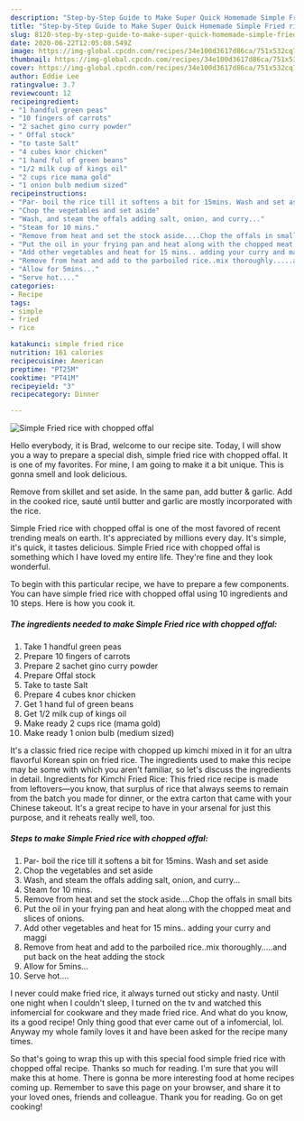 ```yaml
---
description: "Step-by-Step Guide to Make Super Quick Homemade Simple Fried rice with chopped offal"
title: "Step-by-Step Guide to Make Super Quick Homemade Simple Fried rice with chopped offal"
slug: 8120-step-by-step-guide-to-make-super-quick-homemade-simple-fried-rice-with-chopped-offal
date: 2020-06-22T12:05:08.549Z
image: https://img-global.cpcdn.com/recipes/34e100d3617d86ca/751x532cq70/simple-fried-rice-with-chopped-offal-recipe-main-photo.jpg
thumbnail: https://img-global.cpcdn.com/recipes/34e100d3617d86ca/751x532cq70/simple-fried-rice-with-chopped-offal-recipe-main-photo.jpg
cover: https://img-global.cpcdn.com/recipes/34e100d3617d86ca/751x532cq70/simple-fried-rice-with-chopped-offal-recipe-main-photo.jpg
author: Eddie Lee
ratingvalue: 3.7
reviewcount: 12
recipeingredient:
- "1 handful green peas"
- "10 fingers of carrots"
- "2 sachet gino curry powder"
- " Offal stock"
- "to taste Salt"
- "4 cubes knor chicken"
- "1 hand ful of green beans"
- "1/2 milk cup of kings oil"
- "2 cups rice mama gold"
- "1 onion bulb medium sized"
recipeinstructions:
- "Par- boil the rice till it softens a bit for 15mins. Wash and set aside"
- "Chop the vegetables and set aside"
- "Wash, and steam the offals adding salt, onion, and curry..."
- "Steam for 10 mins."
- "Remove from heat and set the stock aside....Chop the offals in small bits"
- "Put the oil in your frying pan and heat along with the chopped meat and slices of onions."
- "Add other vegetables and heat for 15 mins.. adding your curry and maggi"
- "Remove from heat and add to the parboiled rice..mix thoroughly.....and put back on the heat adding the stock"
- "Allow for 5mins..."
- "Serve hot...."
categories:
- Recipe
tags:
- simple
- fried
- rice

katakunci: simple fried rice 
nutrition: 161 calories
recipecuisine: American
preptime: "PT25M"
cooktime: "PT41M"
recipeyield: "3"
recipecategory: Dinner

---
```



![Simple Fried rice with chopped offal](https://img-global.cpcdn.com/recipes/34e100d3617d86ca/751x532cq70/simple-fried-rice-with-chopped-offal-recipe-main-photo.jpg)

Hello everybody, it is Brad, welcome to our recipe site. Today, I will show you a way to prepare a special dish, simple fried rice with chopped offal. It is one of my favorites. For mine, I am going to make it a bit unique. This is gonna smell and look delicious.

Remove from skillet and set aside. In the same pan, add butter &amp; garlic. Add in the cooked rice, sauté until butter and garlic are mostly incorporated with the rice.

Simple Fried rice with chopped offal is one of the most favored of recent trending meals on earth. It's appreciated by millions every day. It's simple, it's quick, it tastes delicious. Simple Fried rice with chopped offal is something which I have loved my entire life. They're fine and they look wonderful.


To begin with this particular recipe, we have to prepare a few components. You can have simple fried rice with chopped offal using 10 ingredients and 10 steps. Here is how you cook it.

<!--inarticleads1-->

##### The ingredients needed to make Simple Fried rice with chopped offal:

1. Take 1 handful green peas
1. Prepare 10 fingers of carrots
1. Prepare 2 sachet gino curry powder
1. Prepare  Offal stock
1. Take to taste Salt
1. Prepare 4 cubes knor chicken
1. Get 1 hand ful of green beans
1. Get 1/2 milk cup of kings oil
1. Make ready 2 cups rice (mama gold)
1. Make ready 1 onion bulb (medium sized)


It&#39;s a classic fried rice recipe with chopped up kimchi mixed in it for an ultra flavorful Korean spin on fried rice. The ingredients used to make this recipe may be some with which you aren&#39;t familiar, so let&#39;s discuss the ingredients in detail. Ingredients for Kimchi Fried Rice: This fried rice recipe is made from leftovers—you know, that surplus of rice that always seems to remain from the batch you made for dinner, or the extra carton that came with your Chinese takeout. It&#39;s a great recipe to have in your arsenal for just this purpose, and it reheats really well, too. 

<!--inarticleads2-->

##### Steps to make Simple Fried rice with chopped offal:

1. Par- boil the rice till it softens a bit for 15mins. Wash and set aside
1. Chop the vegetables and set aside
1. Wash, and steam the offals adding salt, onion, and curry...
1. Steam for 10 mins.
1. Remove from heat and set the stock aside....Chop the offals in small bits
1. Put the oil in your frying pan and heat along with the chopped meat and slices of onions.
1. Add other vegetables and heat for 15 mins.. adding your curry and maggi
1. Remove from heat and add to the parboiled rice..mix thoroughly.....and put back on the heat adding the stock
1. Allow for 5mins...
1. Serve hot....


I never could make fried rice, it always turned out sticky and nasty. Until one night when I couldn&#39;t sleep, I turned on the tv and watched this infomercial for cookware and they made fried rice. And what do you know, its a good recipe! Only thing good that ever came out of a infomercial, lol. Anyway my whole family loves it and have been asked for the recipe many times. 

So that's going to wrap this up with this special food simple fried rice with chopped offal recipe. Thanks so much for reading. I'm sure that you will make this at home. There is gonna be more interesting food at home recipes coming up. Remember to save this page on your browser, and share it to your loved ones, friends and colleague. Thank you for reading. Go on get cooking!
